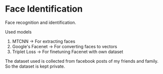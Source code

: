# Face Identification

Face recognition and identification.

Used models 
1. MTCNN -> For extracting faces
2. Google's Facenet -> For converting faces to vectors
3. Triplet Loss -> For finetuning Facenet with own dataset

The dataset used is collected from facebook posts of my friends and family. So the dataset is kept private.
